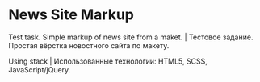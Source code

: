 # News Site Markup
<p>Test task. Simple markup of news site from a maket. | Тестовое задание. Простая вёрстка новостного сайта по макету.</p>
<p>Using stack | Использованные технологии: HTML5, SCSS, JavaScript/jQuery.</p>
